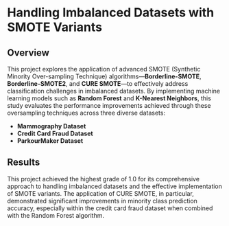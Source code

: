 # Handling Imbalanced Datasets with SMOTE Variants

## Overview

This project explores the application of advanced SMOTE (Synthetic Minority Over-sampling Technique) algorithms—**Borderline-SMOTE**, **Borderline-SMOTE2**, and **CURE SMOTE**—to effectively address classification challenges in imbalanced datasets. By implementing machine learning models such as **Random Forest** and **K-Nearest Neighbors**, this study evaluates the performance improvements achieved through these oversampling techniques across three diverse datasets:

- **Mammography Dataset**
- **Credit Card Fraud Dataset**
- **ParkourMaker Dataset**

## Results

This project achieved the highest grade of 1.0 for its comprehensive approach to handling imbalanced datasets and the effective implementation of SMOTE variants. The application of CURE SMOTE, in particular, demonstrated significant improvements in minority class prediction accuracy, especially within the credit card fraud dataset when combined with the Random Forest algorithm.

